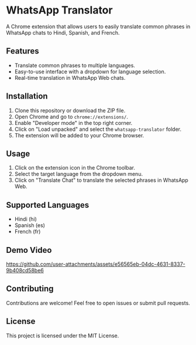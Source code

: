 # WhatsApp Translator

A Chrome extension that allows users to easily translate common phrases in WhatsApp chats to Hindi, Spanish, and French.

## Features

- Translate common phrases to multiple languages.
- Easy-to-use interface with a dropdown for language selection.
- Real-time translation in WhatsApp Web chats.

## Installation

1. Clone this repository or download the ZIP file.
2. Open Chrome and go to `chrome://extensions/`.
3. Enable "Developer mode" in the top right corner.
4. Click on "Load unpacked" and select the `whatsapp-translator` folder.
5. The extension will be added to your Chrome browser.

## Usage

1. Click on the extension icon in the Chrome toolbar.
2. Select the target language from the dropdown menu.
3. Click on "Translate Chat" to translate the selected phrases in WhatsApp Web.

## Supported Languages

- Hindi (hi)
- Spanish (es)
- French (fr)

## Demo Video

https://github.com/user-attachments/assets/e56565eb-04dc-4631-8337-9b408cd58be6

## Contributing

Contributions are welcome! Feel free to open issues or submit pull requests.

## License

This project is licensed under the MIT License.
